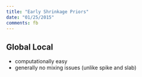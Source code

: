 ```yaml
---
title: "Early Shrinkage Priors"
date: "01/25/2015"
comments: fb
---
```


## Global Local

- computationally easy
- generally no mixing issues (unlike spike and slab)

